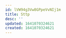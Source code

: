 ```yaml
---
id: lVW94g3Vw8GPpeVvNIj1m
title: Sttp
desc: ''
updated: 1641070324621
created: 1641070324621
---
```


